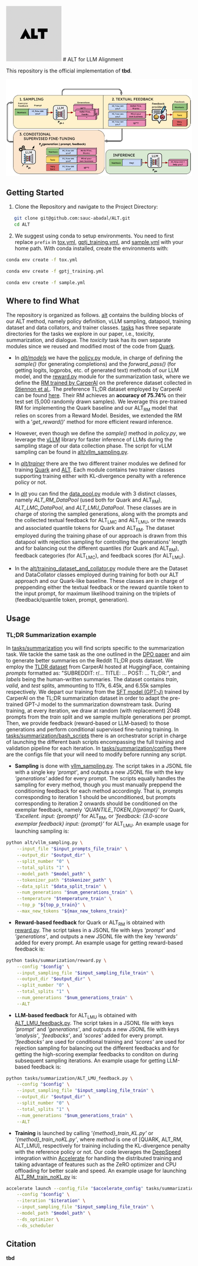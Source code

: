 <img src="./assets/ALT_logo.png" alt="alt text" width="150">
# ALT for LLM Alignment

This repository is the official implementation of **tbd**.

![ALT diagram](./assets/ALT_diagram.png)

## Getting Started

1. Clone the Repository and navigate to the Project Directory:
```bash
   git clone git@github.com:sauc-abadal/ALT.git
   cd ALT
```
2. We suggest using conda to setup environments. You need to first replace ``prefix`` in [tox.yml](tox.yml), [gptj_training.yml](gptj_training.yml), and [sample.yml](sample.yml) with your home path. With conda installed, create the environments with:
```bash
conda env create -f tox.yml
``` 
```bash
conda env create -f gptj_training.yml
``` 
```bash
conda env create -f sample.yml
``` 

## Where to find What

The repository is organized as follows. [alt](./alt/) contains the building blocks of our ALT method, namely policy definition, vLLM sampling, datapool, training dataset and data collators, and trainer classes. [tasks](./tasks/) has three separate directories for the tasks we explore in our paper, i.e., toxicity, summarization, and dialogue. The *toxicity* task has its own separate modules since we reused and modified most of the code from [Quark](https://github.com/GXimingLu/Quark).

- In *[alt/models](./alt/models/)* we have the [policy.py](./alt/models/policy.py) module, in charge of defining the *sample()* (for generating completions) and the *forward_pass()* (for getting logits, logprobs, etc.  of generated text) methods of our LLM model, and the [reward.py](./alt/models/reward.py) module for the summarization task, where we define the [RM trained by CarperAI](https://github.com/CarperAI/trlx/tree/main/examples/summarize_rlhf/reward_model) on the preference dataset collected in [Stiennon et al.](https://arxiv.org/abs/2009.01325). The preference TL;DR dataset employed by CarperAI can be found [here](https://huggingface.co/datasets/CarperAI/openai_summarize_comparisons?row=15). Their RM achieves an **accuracy of 75.74%** on their test set (5,000 randomly drawn samples). We leverage this pre-trained RM for implementing the Quark baseline and our ALT<sub>RM</sub> model that relies on scores from a Reward Model. Besides, we extended the RM with a '*get_reward()*' method for more efficient reward inference. 

- However, even though we define the *sample()* method in *policy.py*, we leverage the [vLLM](https://github.com/vllm-project/vllm) library for faster inference of LLMs during the sampling stage of our data collection phase. The script for vLLM sampling can be found in [alt/vllm_sampling.py](./alt/vllm_sampling.py).

- In *[alt/trainer](./alt/trainer/)* there are the two different trainer modules we defined for training [Quark](./alt/trainer/quark_trainer.py) and [ALT](./alt/trainer/alt_trainer.py). Each module contains two trainer classes supporting training either with KL-divergence penalty with a reference policy or not.

- In *[alt](./alt/)* you can find the [data_pool.py](./alt/data_pool.py) module with 3 distinct classes, namely *ALT_RM_DataPool* (used both for Quark and ALT<sub>RM</sub>), *ALT_LMC_DataPool*, and *ALT_LMU_DataPool*.  These classes are in charge of storing the sampled generations, along with the prompts and the collected textual feedback for ALT<sub>LMC</sub> and ALT<sub>LMU</sub>, or the rewards and associated quantile tokens for Quark and ALT<sub>RM</sub>. The dataset employed during the training phase of our approach is drawn from this datapool with rejection sampling for controlling the generations' length and for balancing out the different quantiles (for Quark and ALT<sub>RM</sub>), feedback categories (for ALT<sub>LMC</sub>), and feedback scores (for ALT<sub>LMU</sub>). 

- In the [alt/training_dataset_and_collator.py](./alt/training_dataset_and_collator.py) module there are the Dataset and DataCollator classes employed during training for both our ALT approach and our Quark-like baseline. These classes are in charge of preppending either the textual feedback or the reward quantile token to the input prompt, for maximum likelihood training on the triplets of (feedback/quantile token, prompt, generation).

## Usage

### TL;DR Summarization example

In [tasks/summarization](./tasks/summarization/) you will find scripts specific to the summarization task. We tackle the same task as the one outlined in the [DPO paper](https://arxiv.org/abs/2305.18290) and aim to generate better summaries on the Reddit TL;DR posts dataset. We employ the [TLDR dataset](https://huggingface.co/datasets/CarperAI/openai_summarize_tldr?row=0) from CarperAI hosted at HuggingFace, containing *prompts* formatted as: "SUBREDDIT: r/... TITLE: ... POST: ... TL;DR:", and *labels* being the human-written summaries. The dataset contains *train*, *valid*, and *test* splits, ammounting to 117k, 6.45k, and 6.55k samples respectively. We depart our training from the [SFT model (GPT-J)](https://huggingface.co/CarperAI/openai_summarize_tldr_sft) trained by CarperAI on the TL;DR summarization dataset in order to adapt the pre-trained GPT-J model to the summarization downstream task. During training, at every iteration, we draw at random (with replacement) 2048 prompts from the *train* split and we sample multiple generations per prompt. Then, we provide feedback (reward-based or LLM-based) to those generations and perform conditional supervised fine-tuning training. In [tasks/summarization/bash_scripts](./tasks/summarization/bash_scripts/) there is an orchestrator script in charge of launching the different bash scripts encompassing the full training and validation pipeline for each iteration. In [tasks/summarization/configs](./tasks/summarization/configs/) there are the configs file that your will need to modify before running any script.

- **Sampling** is done with [vllm_sampling.py](./alt/vllm_sampling.py). The script takes in a JSONL file with a single key *'prompt'*, and outputs a new JSONL file with the key *'generations'* added for every prompt. The scripts equally handles the sampling for every method, though you must manually preppend the conditioning feedback for each method accordingly. That is, prompts corresponding to iteration 1 should be unconditioned, but prompts corresponding to iteration 2 onwards should be conditioned on the exemplar feedback, namely *'_QUANTILE_TOKEN_0_{prompt}'* for Quark, *'Excellent. input: {prompt}'* for ALT<sub>RM</sub>, or *'feedback: {3.0-score exemplar feedback} input: {prompt}'* for ALT<sub>LMU</sub>.
An example usage for launching sampling is:
```bash
python alt/vllm_sampling.py \
    --input_file "$input_prompts_file_train" \
    --output_dir "$output_dir" \
    --split_number "0" \
    --total_splits "1" \
    --model_path "$model_path" \
    --tokenizer_path "$tokenizer_path" \
    --data_split "$data_split_train" \
    --num_generations "$num_generations_train" \
    --temperature "$temperature_train" \
    --top_p "${top_p_train}" \
    --max_new_tokens "${max_new_tokens_train}"
```

- **Reward-based feedback** for Quark or ALT<sub>RM</sub> is obtained with [reward.py](./tasks/summarization/reward.py). The script takes in a JSONL file with keys *'prompt'* and *'generations'*, and outputs a new JSONL file with the key *'rewards'* added for every prompt.
An example usage for getting reward-based feedback is:
```bash
python tasks/summarization/reward.py \
    --config "$config" \
    --input_sampling_file "$input_sampling_file_train" \
    --output_dir "$output_dir" \
    --split_number "0" \
    --total_splits "1" \
    --num_generations "$num_generations_train" \
    --ALT
```

- **LLM-based feedback** for ALT<sub>LMU</sub> is obtained with [ALT_LMU_feedback.py](./tasks/summarization/ALT_LMU_feedback.py). The script takes in a JSONL file with keys *'prompt'* and *'generations'*, and outputs a new JSONL file with keys *'analysis'*, *'feedbacks'*, and *'scores'* added for every prompt. *'feedbacks'* are used for conditional training and *'scores'* are used for rejection sampling for balancing out the different feedbacks and for getting the high-scoring exemplar feedbacks to conditon on during subsequent sampling iterations.
An example usage for getting LLM-based feedback is:
```bash
python tasks/summarization/ALT_LMU_feedback.py \
    --config "$config" \
    --input_sampling_file "$input_sampling_file_train" \
    --output_dir "$output_dir" \
    --split_number "0" \
    --total_splits "1" \
    --num_generations "$num_generations_train" \
    --ALT
```

- **Training** is launched by calling *'{method}_train_KL.py'* or *'{method}_train_noKL.py'*, where *method* is one of [QUARK, ALT_RM, ALT_LMU], respectively for training including the KL-divergence penalty with the reference policy or not. Our code leverages the [DeepSpeed](https://github.com/microsoft/DeepSpeed) integration within [Accelerate](https://github.com/huggingface/accelerate) for handling the distributed training and taking advantage of features such as the ZeRO optimizer and CPU offloading for better scale and speed.
An example usage for launching [ALT_RM_train_noKL.py](./tasks/summarization/ALT_RM_train_noKL.py) is:
```bash
accelerate launch --config_file "$accelerate_config" tasks/summarization/ALT_RM_train_noKL.py \
    --config "$config" \
    --iteration "$iteration" \
    --input_sampling_file "$input_sampling_file_train" \
    --model_path "$model_path" \
    --ds_optimizer \
    --ds_scheduler
```

## Citation

**tbd**
